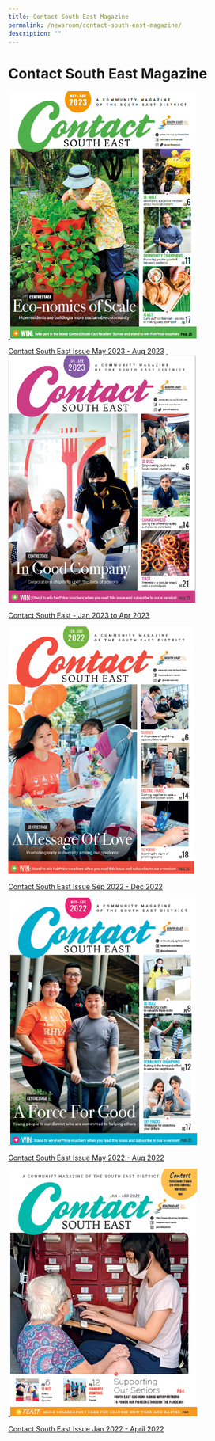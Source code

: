 ```yaml
---
title: Contact South East Magazine
permalink: /newsroom/contact-south-east-magazine/
description: ""
---
```

Contact South East Magazine
===
<a href="https://go.gov.sg/csemay-aug2023">
&nbsp;<img src="/images/NewsRoom/CSE/contact%20se%20may-aug%202023.png" style="width:auto; height:500px;">
	
[Contact South East Issue May 2023 - Aug 2023](https://go.gov.sg/csemay-aug2023) 
</a><a href="https://go.gov.sg/csejan-apr2023">
&nbsp;<img src="/images/NewsRoom/CSE/CSE%20Jan-Apr%202023%20-%20Cover%20Page.png" style="width:auto; height:500px;">	

[Contact South East - Jan 2023 to Apr 2023](https://go.gov.sg/csejan-apr2023)

</a><a href="https://go.gov.sg/csesep-dec2022v2">
<img src="/images/NewsRoom/CSE/CSE%20Sep%20to%20Dec%202022%20-%20Cover.png" style="width:auto; height:500px;">

[Contact South East Issue Sep 2022 - Dec 2022](https://go.gov.sg/csesep-dec2022v2) 
	
</a><a href="https://go.gov.sg/csemay-aug2022">
&nbsp;<img src="/images/NewsRoom/CSE/CSE%20May%20to%20Aug%202022%20-%20Cover%20page.png" style="width:auto; height:500px;">

[Contact South East Issue May 2022 - Aug 2022](https://go.gov.sg/csemay-aug2022) 
	
</a><a href="https://go.gov.sg/csejan-april2022">
&nbsp;<img src="/images/NewsRoom/CSE/CSE%20Jan-Apr%202021%20-%20Cover%20Page.png" style="width:auto; height:500px;">	
	
[Contact South East Issue Jan 2022 - April 2022](https://go.gov.sg/csejan-april2022)</a>